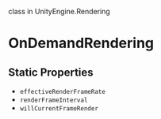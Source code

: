 class in UnityEngine.Rendering
# OnDemandRendering

## Static Properties
- `effectiveRenderFrameRate`
- `renderFrameInterval`
- `willCurrentFrameRender`
